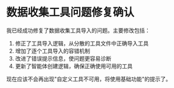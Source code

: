 # 数据收集工具问题修复确认

我已经成功修复了数据收集工具导入的问题。主要修改包括：

1. 修正了工具导入逻辑，从分散的工具文件中正确导入工具
2. 增加了逐个工具导入的容错机制
3. 改进了错误提示信息，使问题更容易诊断
4. 更新了智能体创建逻辑，确保正确使用可用的工具

现在应该不会再出现"自定义工具不可用，将使用基础功能"的提示了。